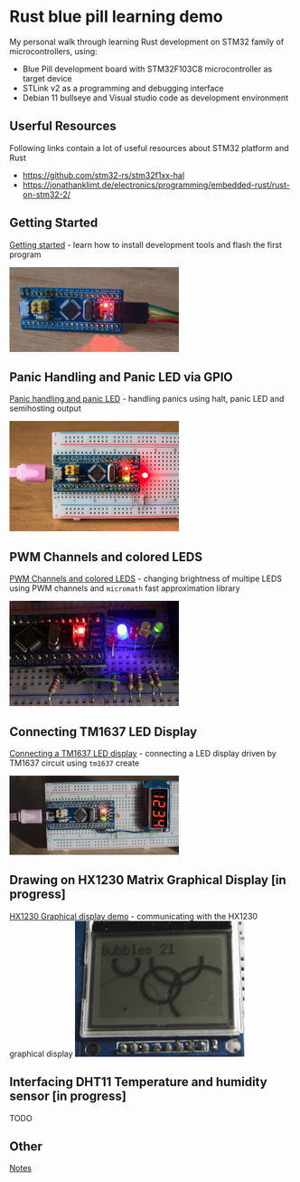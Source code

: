 # Rust blue pill learning demo

My personal walk through learning Rust development on STM32 family of microcontrollers, using:

 - Blue Pill development board with STM32F103C8 microcontroller as target device
 - STLink v2 as a programming and debugging interface
 - Debian 11 bullseye and Visual studio code as development environment

## Userful Resources

Following links contain a lot of useful resources about STM32 platform and Rust

 - https://github.com/stm32-rs/stm32f1xx-hal
 - https://jonathanklimt.de/electronics/programming/embedded-rust/rust-on-stm32-2/

## Getting Started

[Getting started](doc/getting_started.md) - learn how to install
development tools and flash the first program

![stlink v2 photo](https://raw.githubusercontent.com/viktorchvatal/blue-pill-rust-assets/master/intro/blinking-small.gif)

## Panic Handling and Panic LED via GPIO

[Panic handling and panic LED](doc/panic_handling.md) - handling panics
using halt, panic LED and semihosting output

![Panic LED ON](https://raw.githubusercontent.com/viktorchvatal/blue-pill-rust-assets/master/panic-handling/panic-led-on-small.jpg)

## PWM Channels and colored LEDS

[PWM Channels and colored LEDS](doc/pwm_channels.md) - changing brightness
of multipe LEDS using PWM channels and `micromath` fast approximation library

![PWM LEDs](https://raw.githubusercontent.com/viktorchvatal/blue-pill-rust-assets/master/pwm-channels/pwm-leds-small.gif)

## Connecting TM1637 LED Display

[Connecting a TM1637 LED display](doc/display_tm1637.md) - connecting a LED
display driven by TM1637 circuit using `tm1637` create

![LED Display connected](https://raw.githubusercontent.com/viktorchvatal/blue-pill-rust-assets/master/display-tm1637/connected-display-small.jpg)

## Drawing on HX1230 Matrix Graphical Display [in progress]

[HX1230 Graphical display demo](doc/display_hx1230.md) - communicating
with the HX1230 graphical display
![HX1230 Display](https://raw.githubusercontent.com/viktorchvatal/blue-pill-rust-assets/master/display-hx1230/hx1230-small.gif)

## Interfacing DHT11 Temperature and humidity sensor [in progress]

TODO

## Other

[Notes](doc/notes.md)